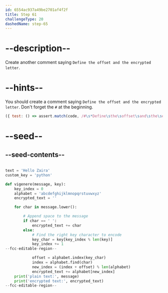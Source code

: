 ```yaml
---
id: 6554ac937a49be2701af4f2f
title: Step 61
challengeType: 20
dashedName: step-65
---
```


# --description--

Create another comment saying `Define the offset and the encrypted letter`.

# --hints--

You should create a comment saying `Define the offset and the encrypted letter`. Don't forget the `#` at the beginning.

```js
({ test: () => assert.match(code, /#\s*Define\sthe\soffset\sand\sthe\sencrypted\sletter/) })
```

# --seed--

## --seed-contents--

```py

text = 'Hello Zaira'
custom_key = 'python'

def vigenere(message, key):
    key_index = 0
    alphabet = 'abcdefghijklmnopqrstuvwxyz'
    encrypted_text = ''

    for char in message.lower():

        # Append space to the message
        if char == ' ':
            encrypted_text += char
        else:        
            # Find the right key character to encode
            key_char = key[key_index % len(key)]
            key_index += 1
--fcc-editable-region--

            offset = alphabet.index(key_char)
            index = alphabet.find(char)
            new_index = (index + offset) % len(alphabet)
            encrypted_text += alphabet[new_index]
    print('plain text:', message)
    print('encrypted text:', encrypted_text)
--fcc-editable-region--
```
